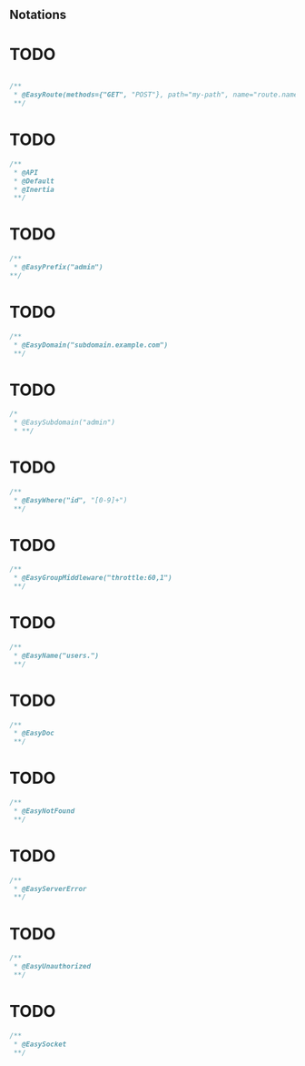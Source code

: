 ## Notations


# TODO
```php

/**
 * @EasyRoute(methods={"GET", "POST"}, path="my-path", name="route.name", middleware={"auth", "verified"})
 **/
```

# TODO
```php
/**
 * @API
 * @Default
 * @Inertia
 **/
```
# TODO

```php
/**
 * @EasyPrefix("admin")
**/
```

# TODO
```php
/**
 * @EasyDomain("subdomain.example.com")
 **/
```

# TODO
```php
/*
 * @EasySubdomain("admin")
 * **/
```

# TODO
```php
/**
 * @EasyWhere("id", "[0-9]+")
 **/
```

# TODO
```php
/**
 * @EasyGroupMiddleware("throttle:60,1")
 **/
```


# TODO
```php
/**
 * @EasyName("users.")
 **/
```


# TODO
```php
/**
 * @EasyDoc
 **/
```
# TODO
```php
/**
 * @EasyNotFound
 **/
```

# TODO
```php
/**
 * @EasyServerError
 **/
```


# TODO
```php
/**
 * @EasyUnauthorized
 **/
```


# TODO
```php
/**
 * @EasySocket
 **/
```

